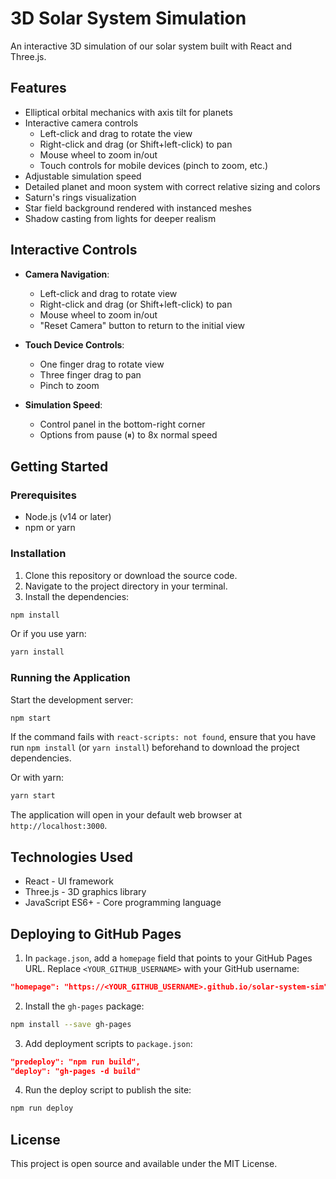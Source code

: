 # 3D Solar System Simulation

An interactive 3D simulation of our solar system built with React and Three.js.

## Features

- Elliptical orbital mechanics with axis tilt for planets
- Interactive camera controls
  - Left-click and drag to rotate the view
  - Right-click and drag (or Shift+left-click) to pan
  - Mouse wheel to zoom in/out
  - Touch controls for mobile devices (pinch to zoom, etc.)
- Adjustable simulation speed
- Detailed planet and moon system with correct relative sizing and colors
- Saturn's rings visualization
- Star field background rendered with instanced meshes
- Shadow casting from lights for deeper realism

## Interactive Controls

- **Camera Navigation**:
  - Left-click and drag to rotate view
  - Right-click and drag (or Shift+left-click) to pan
  - Mouse wheel to zoom in/out
  - "Reset Camera" button to return to the initial view
  
- **Touch Device Controls**:
  - One finger drag to rotate view
  - Three finger drag to pan
  - Pinch to zoom
  
- **Simulation Speed**:
  - Control panel in the bottom-right corner
  - Options from pause (⏸) to 8x normal speed

## Getting Started

### Prerequisites

- Node.js (v14 or later)
- npm or yarn

### Installation

1. Clone this repository or download the source code.
2. Navigate to the project directory in your terminal.
3. Install the dependencies:

```bash
npm install
```

Or if you use yarn:

```bash
yarn install
```

### Running the Application

Start the development server:

```bash
npm start
```

If the command fails with `react-scripts: not found`, ensure that you have run
`npm install` (or `yarn install`) beforehand to download the project
dependencies.

Or with yarn:

```bash
yarn start
```

The application will open in your default web browser at `http://localhost:3000`.

## Technologies Used

- React - UI framework
- Three.js - 3D graphics library
- JavaScript ES6+ - Core programming language

## Deploying to GitHub Pages

1. In `package.json`, add a `homepage` field that points to your GitHub Pages URL. Replace `<YOUR_GITHUB_USERNAME>` with your GitHub username:

```json
"homepage": "https://<YOUR_GITHUB_USERNAME>.github.io/solar-system-sim"
```

2. Install the `gh-pages` package:

```bash
npm install --save gh-pages
```

3. Add deployment scripts to `package.json`:

```json
"predeploy": "npm run build",
"deploy": "gh-pages -d build"
```

4. Run the deploy script to publish the site:

```bash
npm run deploy
```

## License

This project is open source and available under the MIT License. 